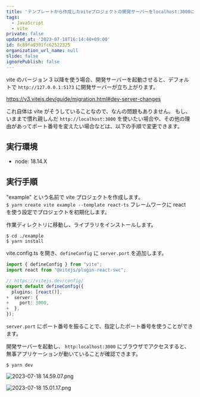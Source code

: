 ```yaml
---
title: 'テンプレートから作成したviteプロジェクトの開発サーバーをlocalhost:3000に変える'
tags:
  - JavaScript
  - vite
private: false
updated_at: '2023-07-18T16:14:40+09:00'
id: 8c89fa9391fc62522325
organization_url_name: null
slide: false
ignorePublish: false
---
```

vite のバージョン 3 以降を使う場合、開発サーバーを起動させると、デフォルトで `http://127.0.0.1:5173` に開発サーバーが立ち上がります。

https://v3.vitejs.dev/guide/migration.html#dev-server-changes

これ自体は vite がそうしていることなので、なんの問題もありません。
もし、いままで慣れ親しんだ `http://localhost:3000` を使いたい場合や、その他の理由があってポート番号を変えたい場合などは、以下の手順で変更できます。

## 実行環境
- node: 18.14.X

## 実行手順
"example" という名前で vite プロジェクトを作成します。  
`$ yarn create vite example --template react-ts`
フレームワークに react　を使う設定でプロジェクトを初期化します。

作業ディレクトリに移動し、ライブラリをインストールします。
```
$ cd ./example
$ yarn install
```


vite.config.ts を開き、`defineConfig` に `server.port` を追加します。

```vite.config.ts
import { defineConfig } from "vite";
import react from "@vitejs/plugin-react-swc";

// https://vitejs.dev/config/
export default defineConfig({
  plugins: [react()],
+  server: {
+    port: 3000,
+  },
});
```
`server.port` にポート番号を振ることで、指定したポート番号を使うことができます。

開発サーバーを起動し、 `http:localhost:3000` にブラウザでアクセスすると、無事アプリケーションが動いていることが確認できます。

```
$ yarn dev
```

![ 2023-07-18 14.59.07.png](https://qiita-image-store.s3.ap-northeast-1.amazonaws.com/0/639130/ab0e867e-25df-ea2f-5e84-98e4fa975ba9.png)

![ 2023-07-18 15.01.17.png](https://qiita-image-store.s3.ap-northeast-1.amazonaws.com/0/639130/e91e53c0-8b92-9b74-c745-159f74b56524.png)


